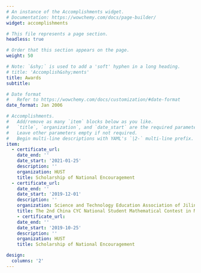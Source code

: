 ```yaml
---
# An instance of the Accomplishments widget.
# Documentation: https://wowchemy.com/docs/page-builder/
widget: accomplishments

# This file represents a page section.
headless: true

# Order that this section appears on the page.
weight: 50

# Note: `&shy;` is used to add a 'soft' hyphen in a long heading.
# title: 'Accomplish&shy;ments'
title: Awards
subtitle:

# Date format
#   Refer to https://wowchemy.com/docs/customization/#date-format
date_format: Jan 2006

# Accomplishments.
#   Add/remove as many `item` blocks below as you like.
#   `title`, `organization`, and `date_start` are the required parameters.
#   Leave other parameters empty if not required.
#   Begin multi-line descriptions with YAML's `|2-` multi-line prefix.
item:
  - certificate_url: 
    date_end: ''
    date_start: '2021-01-25'
    description: ''
    organization: HUST
    title: Scholarship of National Encouragement
  - certificate_url: 
    date_end: ''
    date_start: '2019-12-01'
    description: ''
    organization: Science and Technology Education Association of Jilin Province
    title: The 2nd China CYC National Student Mathematical Contest in Modeling
    - certificate_url: 
    date_end: ''
    date_start: '2019-10-25'
    description: ''
    organization: HUST
    title: Scholarship of National Encouragement

design:
  columns: '2'
---
```

